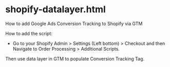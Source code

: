 # shopify-datalayer.html
How to add Google Ads Conversion Tracking to Shopify via GTM

How to add the script: 
- Go to your Shopify Admin > Settings (Left bottom) > Checkout and then Navigate to Order Processing > Additional Scripts.

Then use data layer in GTM to populate Conversion Tracking Tag.
